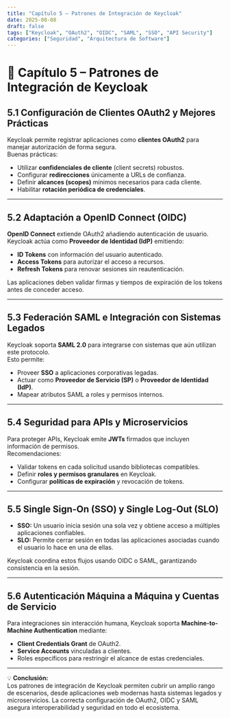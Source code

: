 ```yaml
---
title: "Capítulo 5 – Patrones de Integración de Keycloak"
date: 2025-08-08
draft: false
tags: ["Keycloak", "OAuth2", "OIDC", "SAML", "SSO", "API Security"]
categories: ["Seguridad", "Arquitectura de Software"]
---
```


# 🔗 Capítulo 5 – Patrones de Integración de Keycloak

## 5.1 Configuración de Clientes OAuth2 y Mejores Prácticas

Keycloak permite registrar aplicaciones como **clientes OAuth2** para manejar autorización de forma segura.  
Buenas prácticas:

- Utilizar **confidenciales de cliente** (client secrets) robustos.  
- Configurar **redirecciones** únicamente a URLs de confianza.  
- Definir **alcances (scopes)** mínimos necesarios para cada cliente.  
- Habilitar **rotación periódica de credenciales**.  

---

## 5.2 Adaptación a OpenID Connect (OIDC)

**OpenID Connect** extiende OAuth2 añadiendo autenticación de usuario.  
Keycloak actúa como **Proveedor de Identidad (IdP)** emitiendo:

- **ID Tokens** con información del usuario autenticado.  
- **Access Tokens** para autorizar el acceso a recursos.  
- **Refresh Tokens** para renovar sesiones sin reautenticación.

Las aplicaciones deben validar firmas y tiempos de expiración de los tokens antes de conceder acceso.

---

## 5.3 Federación SAML e Integración con Sistemas Legados

Keycloak soporta **SAML 2.0** para integrarse con sistemas que aún utilizan este protocolo.  
Esto permite:

- Proveer **SSO** a aplicaciones corporativas legadas.  
- Actuar como **Proveedor de Servicio (SP)** o **Proveedor de Identidad (IdP)**.  
- Mapear atributos SAML a roles y permisos internos.

---

## 5.4 Seguridad para APIs y Microservicios

Para proteger APIs, Keycloak emite **JWTs** firmados que incluyen información de permisos.  
Recomendaciones:

- Validar tokens en cada solicitud usando bibliotecas compatibles.  
- Definir **roles y permisos granulares** en Keycloak.  
- Configurar **políticas de expiración** y revocación de tokens.

---

## 5.5 Single Sign-On (SSO) y Single Log-Out (SLO)

- **SSO:** Un usuario inicia sesión una sola vez y obtiene acceso a múltiples aplicaciones confiables.  
- **SLO:** Permite cerrar sesión en todas las aplicaciones asociadas cuando el usuario lo hace en una de ellas.

Keycloak coordina estos flujos usando OIDC o SAML, garantizando consistencia en la sesión.

---

## 5.6 Autenticación Máquina a Máquina y Cuentas de Servicio

Para integraciones sin interacción humana, Keycloak soporta **Machine-to-Machine Authentication** mediante:

- **Client Credentials Grant** de OAuth2.  
- **Service Accounts** vinculadas a clientes.  
- Roles específicos para restringir el alcance de estas credenciales.

---

💡 **Conclusión:**  
Los patrones de integración de Keycloak permiten cubrir un amplio rango de escenarios, desde aplicaciones web modernas hasta sistemas legados y microservicios. La correcta configuración de OAuth2, OIDC y SAML asegura interoperabilidad y seguridad en todo el ecosistema.

